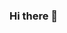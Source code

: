 ### Hi there 👋

<!--
**MuraKaze/MuraKaze** is a ✨ _special_ ✨ repository because its `README.md` (this file) appears on your GitHub profile.

Here are some ideas to get you started:

- 🔭 I’m currently working on ... UnderGraduate Degree
- 🌱 I’m currently learning ... Computer Science (DevOps Course)
- 👯 I’m looking to collaborate on ... Nothing in particular
- 🤔 I’m looking for help with ... Nothing in Particular
- 💬 Ask me about ... Computers/Gaming (XD)
- 📫 How to reach me: ... ahmalik99@gmail.com
- 😄 Pronouns: ... He
- ⚡ Fun fact: ... The Number of people older than you are finite
-->
